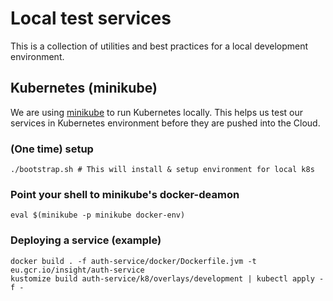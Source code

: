 # Local test services

This is a collection of utilities and best practices for a local development environment.

## Kubernetes (minikube)

We are using [minikube](https://minikube.sigs.k8s.io/) to run Kubernetes locally.
This helps us test our services in Kubernetes environment before they are pushed into the Cloud.

### (One time) setup 

```shell script
./bootstrap.sh # This will install & setup environment for local k8s
```

### Point your shell to minikube's docker-deamon

```shell script
eval $(minikube -p minikube docker-env)
``` 

### Deploying a service (example)

```shell script
docker build . -f auth-service/docker/Dockerfile.jvm -t eu.gcr.io/insight/auth-service
kustomize build auth-service/k8/overlays/development | kubectl apply -f -
```